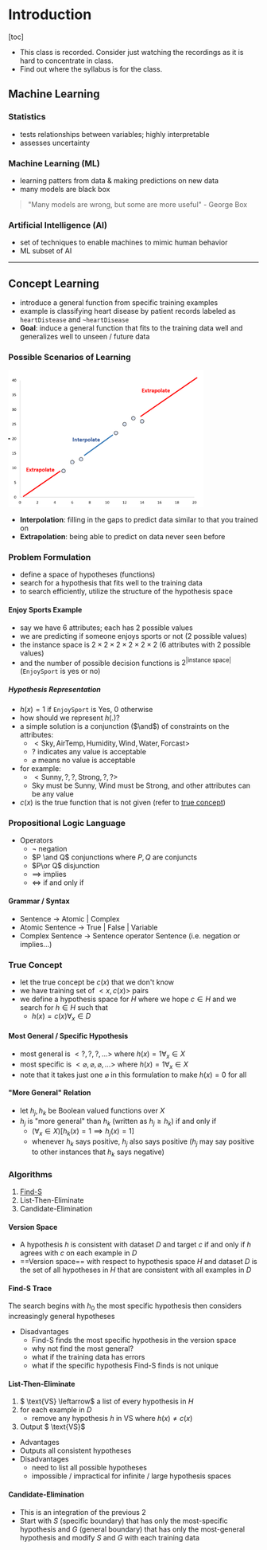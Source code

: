 # Introduction

[toc]

- This class is recorded. Consider just watching the recordings as it is hard to concentrate in class.
- Find out where the syllabus is for the class.

## Machine Learning

### Statistics

- tests relationships between variables; highly interpretable
- assesses uncertainty

### Machine Learning (ML)

- learning patters from data & making predictions on new data
- many models are black box

> "Many models are wrong, but some are more useful" - George Box

### Artificial Intelligence (AI)

- set of techniques to enable machines to mimic human behavior
- ML subset of AI

<hr>

## Concept Learning 

- introduce a general function from specific training examples
- example is classifying heart disease by patient records labeled as `heartDistease` and `~heartDisease`
- **Goal**: induce a general function that fits to the training data well and generalizes well to unseen / future data

### Possible Scenarios of Learning

<img src="images/image-20230831124148542.png" alt="image-20230831124148542" style="zoom:67%;" />

- **Interpolation**: filling in the gaps to predict data similar to that you trained on
- **Extrapolation**: being able to predict on data never seen before

### Problem Formulation

- define a space of hypotheses (functions)
- search for a hypothesis that fits well to the training data
- to search efficiently, utilize the structure of the hypothesis space

#### Enjoy Sports Example

- say we have 6 attributes; each has 2 possible values
- we are predicting if someone enjoys sports or not (2 possible values)
- the instance space is $2 \times 2 \times 2 \times 2 \times 2 \times 2$ (6 attributes with 2 possible values)
- and the number of possible decision functions is $2^\text{|instance space|}$ (`EnjoySport` is yes or no) 

##### Hypothesis Representation

- $h(x) = 1$ if `EnjoySport` is Yes, $0$ otherwise
- how should we represent $h(.)$?
- a simple solution is a conjunction ($\and$) of constraints on the attributes:
  - $<\text{Sky}, \text{AirTemp}, \text{Humidity}, \text{Wind}, \text{Water}, \text{Forcast}>$
  - $?$ indicates any value is acceptable
  - $\varnothing$ means no value is acceptable
- for example:
  - $<\text{Sunny},?,?, \text{Strong}, ?,? >$
  - Sky must be Sunny, Wind must be Strong, and other attributes can be any value
- $c(x)$ is the true function that is not given (refer to [true concept](#true-concept))

### Propositional Logic Language

- Operators
  - $\neg$ negation
  - $P \and Q$ conjunctions where $P,Q$ are conjuncts
  -  $P\or Q$ disjunction
  - $\implies$ implies
  - $\iff$ if and only if

#### Grammar / Syntax

- Sentence $\rightarrow$ Atomic | Complex
- Atomic Sentence $\rightarrow$ True | False | Variable
- Complex Sentence $\rightarrow$ Sentence operator Sentence (i.e. negation or implies...)

### True Concept

- let the true concept be $c(x)$ that we don't know
- we have training set of $<x,c(x)>$ pairs
- we define a hypothesis space for $H$ where we hope $c\in H$ and we search for $h\in H$ such that
  - $h(x) = c(x) \forall_x\in D$

#### Most General / Specific Hypothesis

- most general is $<?,?,?,...>$ where $h(x)=1\forall_x\in X$
- most specific is $< \varnothing, \varnothing, \varnothing ,... >$ where $h(x)=1\forall_x\in X$
- note that it takes just one $\varnothing$ in this formulation to make $h(x)=0$ for all 

####  "More General" Relation

- let $h_j,h_k$ be Boolean valued functions over $X$
- $h_j$ is "more general" than $h_k$ (written as $h_j \ge h_k$)  if and only if 
  - $(\forall_x\in X)[h_k(x)=1 \implies h_j(x)=1]$
  - whenever $h_k$ says positive, $h_j$ also says positive ($h_j$ may say positive to other instances that $h_k$ says negative)

### Algorithms

1. [Find-S](#Find-S-Trace)
2. List-Then-Eliminate
3. Candidate-Elimination

#### Version Space

- A hypothesis $h$ is consistent with dataset $D$ and target $c$ if and only if $h$ agrees with $c$ on each example in $D$
- ==Version space== with respect to hypothesis space $H$ and dataset $D$ is the set of all hypotheses in $H$ that are consistent with all examples in $D$

#### Find-S Trace

The search begins with $h_0$ the most specific hypothesis then considers increasingly general hypotheses 

- Disadvantages
  - Find-S finds the most specific hypothesis in the version space
  - why not find the most general?
  - what if the training data has errors
  - what if the specific hypothesis Find-S finds is not unique

#### List-Then-Eliminate

1. $ \text{VS} \leftarrow$ a list of every hypothesis in $H$
2. for each example in $D$
   - remove any hypothesis $h$ in $\text{VS}$  where $h(x)\neq c(x)$
3. Output $ \text{VS}$

-  Advantages
  - Outputs all consistent hypotheses
- Disadvantages
  - need to list all possible hypotheses 
  - impossible / impractical for infinite / large hypothesis spaces

#### Candidate-Elimination

- This is an integration of the previous 2
- Start with $S$ (specific boundary) that has only the most-specific hypothesis and $G$ (general boundary) that has only the most-general hypothesis and modify $S$ and $G$ with each training data
